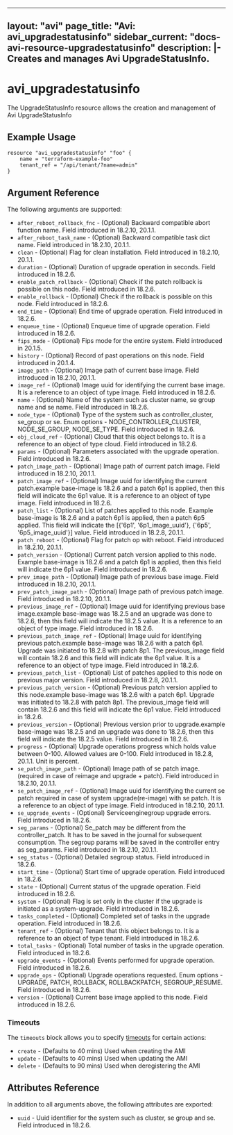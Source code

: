 <!--
    Copyright 2021 VMware, Inc.
    SPDX-License-Identifier: Mozilla Public License 2.0
-->
---
layout: "avi"
page_title: "Avi: avi_upgradestatusinfo"
sidebar_current: "docs-avi-resource-upgradestatusinfo"
description: |-
  Creates and manages Avi UpgradeStatusInfo.
---

# avi_upgradestatusinfo

The UpgradeStatusInfo resource allows the creation and management of Avi UpgradeStatusInfo

## Example Usage

```hcl
resource "avi_upgradestatusinfo" "foo" {
    name = "terraform-example-foo"
    tenant_ref = "/api/tenant/?name=admin"
}
```

## Argument Reference

The following arguments are supported:

* `after_reboot_rollback_fnc` - (Optional) Backward compatible abort function name. Field introduced in 18.2.10, 20.1.1.
* `after_reboot_task_name` - (Optional) Backward compatible task dict name. Field introduced in 18.2.10, 20.1.1.
* `clean` - (Optional) Flag for clean installation. Field introduced in 18.2.10, 20.1.1.
* `duration` - (Optional) Duration of upgrade operation in seconds. Field introduced in 18.2.6.
* `enable_patch_rollback` - (Optional) Check if the patch rollback is possible on this node. Field introduced in 18.2.6.
* `enable_rollback` - (Optional) Check if the rollback is possible on this node. Field introduced in 18.2.6.
* `end_time` - (Optional) End time of upgrade operation. Field introduced in 18.2.6.
* `enqueue_time` - (Optional) Enqueue time of upgrade operation. Field introduced in 18.2.6.
* `fips_mode` - (Optional) Fips mode for the entire system. Field introduced in 20.1.5.
* `history` - (Optional) Record of past operations on this node. Field introduced in 20.1.4.
* `image_path` - (Optional) Image path of current base image. Field introduced in 18.2.10, 20.1.1.
* `image_ref` - (Optional) Image uuid for identifying the current base image. It is a reference to an object of type image. Field introduced in 18.2.6.
* `name` - (Optional) Name of the system such as cluster name, se group name and se name. Field introduced in 18.2.6.
* `node_type` - (Optional) Type of the system such as controller_cluster, se_group or se. Enum options - NODE_CONTROLLER_CLUSTER, NODE_SE_GROUP, NODE_SE_TYPE. Field introduced in 18.2.6.
* `obj_cloud_ref` - (Optional) Cloud that this object belongs to. It is a reference to an object of type cloud. Field introduced in 18.2.6.
* `params` - (Optional) Parameters associated with the upgrade operation. Field introduced in 18.2.6.
* `patch_image_path` - (Optional) Image path of current patch image. Field introduced in 18.2.10, 20.1.1.
* `patch_image_ref` - (Optional) Image uuid for identifying the current patch.example  base-image is 18.2.6 and a patch 6p1 is applied, then this field will indicate the 6p1 value. It is a reference to an object of type image. Field introduced in 18.2.6.
* `patch_list` - (Optional) List of patches applied to this node. Example  base-image is 18.2.6 and a patch 6p1 is applied, then a patch 6p5 applied. This field will indicate the [{'6p1', '6p1_image_uuid'}, {'6p5', '6p5_image_uuid'}] value. Field introduced in 18.2.8, 20.1.1.
* `patch_reboot` - (Optional) Flag for patch op with reboot. Field introduced in 18.2.10, 20.1.1.
* `patch_version` - (Optional) Current patch version applied to this node. Example  base-image is 18.2.6 and a patch 6p1 is applied, then this field will indicate the 6p1 value. Field introduced in 18.2.6.
* `prev_image_path` - (Optional) Image path of previous base image. Field introduced in 18.2.10, 20.1.1.
* `prev_patch_image_path` - (Optional) Image path of previous patch image. Field introduced in 18.2.10, 20.1.1.
* `previous_image_ref` - (Optional) Image uuid for identifying previous base image.example  base-image was 18.2.5 and an upgrade was done to 18.2.6, then this field will indicate the 18.2.5 value. It is a reference to an object of type image. Field introduced in 18.2.6.
* `previous_patch_image_ref` - (Optional) Image uuid for identifying previous patch.example  base-image was 18.2.6 with a patch 6p1. Upgrade was initiated to 18.2.8 with patch 8p1. The previous_image field will contain 18.2.6 and this field will indicate the 6p1 value. It is a reference to an object of type image. Field introduced in 18.2.6.
* `previous_patch_list` - (Optional) List of patches applied to this node on previous major version. Field introduced in 18.2.8, 20.1.1.
* `previous_patch_version` - (Optional) Previous patch version applied to this node.example  base-image was 18.2.6 with a patch 6p1. Upgrade was initiated to 18.2.8 with patch 8p1. The previous_image field will contain 18.2.6 and this field will indicate the 6p1 value. Field introduced in 18.2.6.
* `previous_version` - (Optional) Previous version prior to upgrade.example  base-image was 18.2.5 and an upgrade was done to 18.2.6, then this field will indicate the 18.2.5 value. Field introduced in 18.2.6.
* `progress` - (Optional) Upgrade operations progress which holds value between 0-100. Allowed values are 0-100. Field introduced in 18.2.8, 20.1.1. Unit is percent.
* `se_patch_image_path` - (Optional) Image path of se patch image.(required in case of reimage and upgrade + patch). Field introduced in 18.2.10, 20.1.1.
* `se_patch_image_ref` - (Optional) Image uuid for identifying the current se patch required in case of system upgrade(re-image) with se patch. It is a reference to an object of type image. Field introduced in 18.2.10, 20.1.1.
* `se_upgrade_events` - (Optional) Serviceenginegroup upgrade errors. Field introduced in 18.2.6.
* `seg_params` - (Optional) Se_patch may be different from the controller_patch. It has to be saved in the journal for subsequent consumption. The segroup params will be saved in the controller entry as seg_params. Field introduced in 18.2.10, 20.1.1.
* `seg_status` - (Optional) Detailed segroup status. Field introduced in 18.2.6.
* `start_time` - (Optional) Start time of upgrade operation. Field introduced in 18.2.6.
* `state` - (Optional) Current status of the upgrade operation. Field introduced in 18.2.6.
* `system` - (Optional) Flag is set only in the cluster if the upgrade is initiated as a system-upgrade. Field introduced in 18.2.6.
* `tasks_completed` - (Optional) Completed set of tasks in the upgrade operation. Field introduced in 18.2.6.
* `tenant_ref` - (Optional) Tenant that this object belongs to. It is a reference to an object of type tenant. Field introduced in 18.2.6.
* `total_tasks` - (Optional) Total number of tasks in the upgrade operation. Field introduced in 18.2.6.
* `upgrade_events` - (Optional) Events performed for upgrade operation. Field introduced in 18.2.6.
* `upgrade_ops` - (Optional) Upgrade operations requested. Enum options - UPGRADE, PATCH, ROLLBACK, ROLLBACKPATCH, SEGROUP_RESUME. Field introduced in 18.2.6.
* `version` - (Optional) Current base image applied to this node. Field introduced in 18.2.6.


### Timeouts

The `timeouts` block allows you to specify [timeouts](https://www.terraform.io/docs/configuration/resources.html#timeouts) for certain actions:

* `create` - (Defaults to 40 mins) Used when creating the AMI
* `update` - (Defaults to 40 mins) Used when updating the AMI
* `delete` - (Defaults to 90 mins) Used when deregistering the AMI

## Attributes Reference

In addition to all arguments above, the following attributes are exported:

* `uuid` -  Uuid identifier for the system such as cluster, se group and se. Field introduced in 18.2.6.

